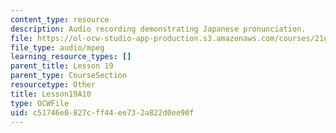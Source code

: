 ```yaml
---
content_type: resource
description: Audio recording demonstrating Japanese pronunciation.
file: https://ol-ocw-studio-app-production.s3.amazonaws.com/courses/21g-504-japanese-iv-spring-2009/c51746e0827cff44ee732a822d0ee90f_Lesson19A10.mp3
file_type: audio/mpeg
learning_resource_types: []
parent_title: Lesson 19
parent_type: CourseSection
resourcetype: Other
title: Lesson19A10
type: OCWFile
uid: c51746e0-827c-ff44-ee73-2a822d0ee90f
---
```

